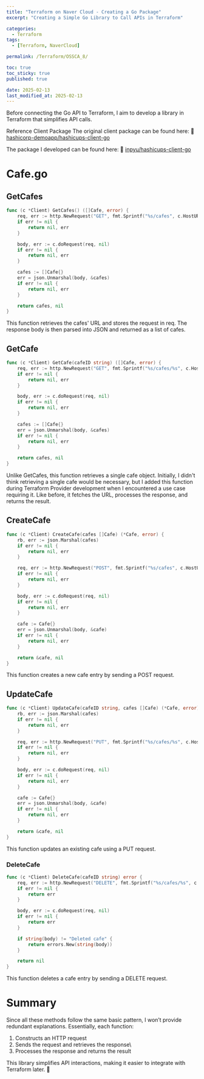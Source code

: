 ```yaml
---
title: "Terraform on Naver Cloud - Creating a Go Package"
excerpt: "Creating a Simple Go Library to Call APIs in Terraform"

categories:
  - Terraform
tags:
  - [Terraform, NaverCloud]

permalink: /Terraform/OSSCA_8/

toc: true
toc_sticky: true
published: true

date: 2025-02-13
last_modified_at: 2025-02-13
---
```


Before connecting the Go API to Terraform, I aim to develop a library in Terraform that simplifies API calls.

Reference Client Package
The original client package can be found here:
🔗 [hashicorp-demoapp/hashicups-client-go](https://github.com/hashicorp-demoapp/hashicups-client-go)

The package I developed can be found here:
🔗 [inpyu/hashicups-client-go](https://github.com/inpyu/hashicups-client-go?tab=readme-ov-file)

# Cafe.go
## GetCafes
``` go
func (c *Client) GetCafes() ([]Cafe, error) {
    req, err := http.NewRequest("GET", fmt.Sprintf("%s/cafes", c.HostURL), nil)
    if err != nil {
        return nil, err
    }

    body, err := c.doRequest(req, nil)
    if err != nil {
        return nil, err
    }

    cafes := []Cafe{}
    err = json.Unmarshal(body, &cafes)
    if err != nil {
        return nil, err
    }

    return cafes, nil
}
```
This function retrieves the cafes' URL and stores the request in req.
The response body is then parsed into JSON and returned as a list of cafes.

## GetCafe
``` go
func (c *Client) GetCafe(cafeID string) ([]Cafe, error) {
    req, err := http.NewRequest("GET", fmt.Sprintf("%s/cafes/%s", c.HostURL, cafeID), nil)
    if err != nil {
        return nil, err
    }

    body, err := c.doRequest(req, nil)
    if err != nil {
        return nil, err
    }

    cafes := []Cafe{}
    err = json.Unmarshal(body, &cafes)
    if err != nil {
        return nil, err
    }

    return cafes, nil
}
```
Unlike GetCafes, this function retrieves a single cafe object.
Initially, I didn't think retrieving a single cafe would be necessary, but I added this function during Terraform Provider development when I encountered a use case requiring it.
Like before, it fetches the URL, processes the response, and returns the result.

## CreateCafe
``` go
func (c *Client) CreateCafe(cafes []Cafe) (*Cafe, error) {
    rb, err := json.Marshal(cafes)
    if err != nil {
        return nil, err
    }

    req, err := http.NewRequest("POST", fmt.Sprintf("%s/cafes", c.HostURL), strings.NewReader(string(rb)))
    if err != nil {
        return nil, err
    }

    body, err := c.doRequest(req, nil)
    if err != nil {
        return nil, err
    }

    cafe := Cafe{}
    err = json.Unmarshal(body, &cafe)
    if err != nil {
        return nil, err
    }

    return &cafe, nil
}
```
This function creates a new cafe entry by sending a POST request.

## UpdateCafe
``` go
func (c *Client) UpdateCafe(cafeID string, cafes []Cafe) (*Cafe, error) {
    rb, err := json.Marshal(cafes)
    if err != nil {
        return nil, err
    }

    req, err := http.NewRequest("PUT", fmt.Sprintf("%s/cafes/%s", c.HostURL, cafeID), strings.NewReader(string(rb)))
    if err != nil {
        return nil, err
    }

    body, err := c.doRequest(req, nil)
    if err != nil {
        return nil, err
    }

    cafe := Cafe{}
    err = json.Unmarshal(body, &cafe)
    if err != nil {
        return nil, err
    }

    return &cafe, nil
}
```
This function updates an existing cafe using a PUT request.
### DeleteCafe
``` go
func (c *Client) DeleteCafe(cafeID string) error {
    req, err := http.NewRequest("DELETE", fmt.Sprintf("%s/cafes/%s", c.HostURL), nil)
    if err != nil {
        return err
    }

    body, err := c.doRequest(req, nil)
    if err != nil {
        return err
    }

    if string(body) != "Deleted cafe" {
        return errors.New(string(body))
    }

    return nil
}
```
This function deletes a cafe entry by sending a DELETE request.

# Summary
Since all these methods follow the same basic pattern, I won’t provide redundant explanations. Essentially, each function:
1. Constructs an HTTP request
2. Sends the request and retrieves the response\
3. Processes the response and returns the result

This library simplifies API interactions, making it easier to integrate with Terraform later. 🚀